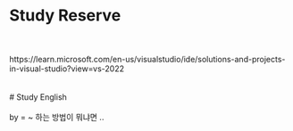# Study Reserve
<br>
<br>https://learn.microsoft.com/en-us/visualstudio/ide/solutions-and-projects-in-visual-studio?view=vs-2022
<br>
<br>
<br># Study English
<br>
<br>by = ~ 하는 방법이 뭐냐면 ..
<br>

